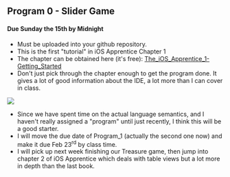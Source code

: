 ## Program 0 - Slider Game
#### Due Sunday the 15th by Midnight

- Must be uploaded into your github repository.
- This is the first "tutorial" in iOS Apprentice Chapter 1
- The chapter can be obtained here (it's free): [The_iOS_Apprentice_1-Getting_Started](http://cs.mwsu.edu/~griffin/swift/The_iOS_Apprentice_1-Getting_Started.zip)
- Don't just pick through the chapter enough to get the program done. It gives a lot of good information about the IDE, a lot more than I can cover in class. 

![](http://f.cl.ly/items/3R3I3c2S3m172T0L0y34/Screen%20Shot%202015-02-11%20at%201.00.46%20PM.png)

- Since we have spent time on the actual language semantics, and I haven't really assigned a "program" until just recently, I think this will be a good starter. 
- I will move the due date of Program_1 (actually the second one now) and make it due Feb 23<sup>rd</sup> by class time.
- I will pick up next week finishing our Treasure game, then jump into chapter 2 of iOS Apprentice which deals with table views but a lot more in depth than the last book.




